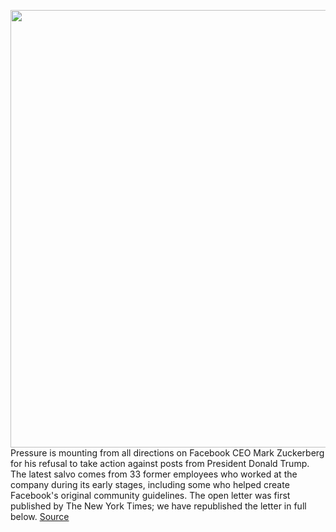 <img src='https://cdn.vox-cdn.com/thumbor/muiXf_C10Qi8olyn79MNNB406h4=/0x0:7576x4872/1200x800/filters:focal(3182x1830:4394x3042)/cdn.vox-cdn.com/uploads/chorus_image/image/66891600/1200875983.jpg.0.jpg' width='700px' /><br/>
Pressure is mounting from all directions on Facebook CEO Mark Zuckerberg for his refusal to take action against posts from President Donald Trump. The latest salvo comes from 33 former employees who worked at the company during its early stages, including some who helped create Facebook's original community guidelines. The open letter was first published by The New York Times; we have republished the letter in full below.
<a href='https://www.theverge.com/2020/6/3/21279671/facebook-former-employees-mark-zuckerberg-letter-trump'> Source <a/>